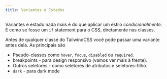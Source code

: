 ```yaml
---
title: Variantes e Estados
---
```


Variantes e estado nada mais é do que aplicar um estilo *condicionalmente*. É como se fosse um `if` statement para o CSS, diretamente nas classes.

Antes de qualquer classe do TailwindCSS você pode passar uma variante antes dela. As principais são

- Pseudo-classes como `hover`, `focus`, `disabled` ou `required`.
- breakpoints - para design responsivo (vamos ver mais à frente).
- Outros seletores - como seletores de atributos e seletores-filho.
- `dark` - para dark mode
